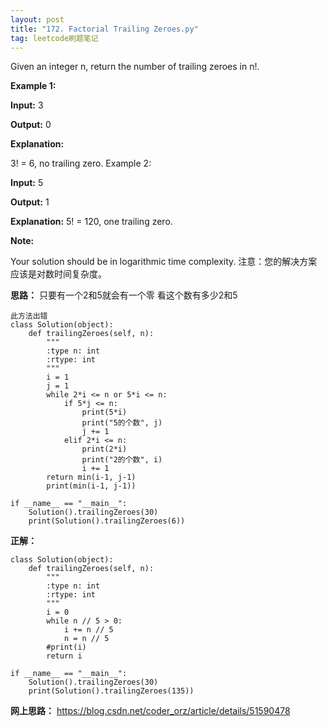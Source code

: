 ```yaml
---
layout: post
title: "172. Factorial Trailing Zeroes.py"
tag: leetcode刷题笔记
---
```


Given an integer n, return the number of trailing zeroes in n!.

**Example 1:**

**Input:** 3

**Output:** 0

**Explanation:** 

3! = 6, no trailing zero.
Example 2:

**Input:** 5

**Output:** 1

**Explanation:**
 5! = 120, one trailing zero.

**Note:** 

Your solution should be in logarithmic time complexity.
注意：您的解决方案应该是对数时间复杂度。

**思路：**
只要有一个2和5就会有一个零
看这个数有多少2和5

~~~
此方法出错
class Solution(object):
    def trailingZeroes(self, n):
        """
        :type n: int
        :rtype: int
        """
        i = 1
        j = 1
        while 2*i <= n or 5*i <= n:
            if 5*j <= n:
                print(5*i)
                print("5的个数", j)
                j += 1
            elif 2*i <= n:
                print(2*i)
                print("2的个数", i)
                i += 1
        return min(i-1, j-1)
        print(min(i-1, j-1))

if __name__ == "__main__":
    Solution().trailingZeroes(30)
    print(Solution().trailingZeroes(6))
~~~

**正解：**

~~~
class Solution(object):
    def trailingZeroes(self, n):
        """
        :type n: int
        :rtype: int
        """
        i = 0
        while n // 5 > 0:
            i += n // 5
            n = n // 5
        #print(i)
        return i

if __name__ == "__main__":
    Solution().trailingZeroes(30)
    print(Solution().trailingZeroes(135))
~~~


**网上思路：**
<https://blog.csdn.net/coder_orz/article/details/51590478>
